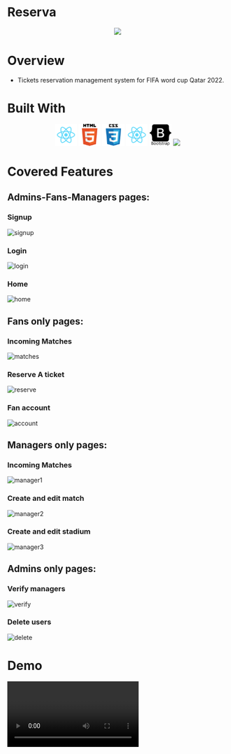 # Reserva

<div align="center" width="200px" height="200px">
<img src="https://user-images.githubusercontent.com/62337087/210157454-0b966441-4655-4b2c-b9f1-f417b9fdf3f6.jpg"/ width="200px">
</div>

# Overview

- Tickets reservation management system for FIFA word cup Qatar 2022.

# Built With

<div align="center">
<img src="https://raw.githubusercontent.com/github/explore/80688e429a7d4ef2fca1e82350fe8e3517d3494d/topics/react/react.png" alt="react" style="width: 50px">
<img src="https://raw.githubusercontent.com/github/explore/80688e429a7d4ef2fca1e82350fe8e3517d3494d/topics/html/html.png" alt="HTML" style="width: 50px">
<img src="https://raw.githubusercontent.com/github/explore/80688e429a7d4ef2fca1e82350fe8e3517d3494d/topics/css/css.png" alt="CSS" style="width: 50px">
<img src="https://raw.githubusercontent.com/github/explore/80688e429a7d4ef2fca1e82350fe8e3517d3494d/topics/react/react.png" alt="react" style="width: 50px">
<img src="https://raw.githubusercontent.com/devicons/devicon/master/icons/bootstrap/bootstrap-plain-wordmark.svg" alt="bootstrap" width="50"/>
<img src="https://cdn.jsdelivr.net/gh/devicons/devicon/icons/materialui/materialui-original.svg"  width="50" />
</div>

# Covered Features

## Admins-Fans-Managers pages:

### Signup

![signup](https://user-images.githubusercontent.com/59124058/210157144-67153c51-fcf0-480b-86d4-641e4276bcae.png)

### Login

![login](https://user-images.githubusercontent.com/59124058/210157145-0fae438a-6bc2-4390-b597-fc4bdef07bae.png)

### Home

![home](https://user-images.githubusercontent.com/59124058/210157163-c44e02b6-128d-4657-a552-736c0f87978d.png)

## Fans only pages:

### Incoming Matches

![matches](https://user-images.githubusercontent.com/59124058/210157166-716c354d-b9b0-4c4a-a17b-55b6e8ea4240.png)

### Reserve A ticket

![reserve](https://user-images.githubusercontent.com/59124058/210157168-75a27dca-11c1-437d-b860-49bf4b25192d.png)

### Fan account

![account](https://user-images.githubusercontent.com/59124058/210157186-b92e4359-c86c-4440-8a2b-c59e7feaed20.png)

## Managers only pages:

### Incoming Matches

![manager1](https://user-images.githubusercontent.com/59124058/210157229-a9e31933-63ba-4d0c-8897-d70f97924667.png)

### Create and edit match

![manager2](https://user-images.githubusercontent.com/59124058/210157231-606970f8-14cf-48e8-8d54-7379c2d30f94.png)

### Create and edit stadium

![manager3](https://user-images.githubusercontent.com/59124058/210157234-83f19c6b-b9a4-4358-84b9-942c6757c7cf.png)

## Admins only pages:

### Verify managers

![verify](https://user-images.githubusercontent.com/59124058/210157353-64c93b7d-e621-47b2-9809-abd0fc11d504.png)

### Delete users

![delete](https://user-images.githubusercontent.com/59124058/210157359-2ea8b00f-8487-4c92-9fa7-0e385a8c81f2.png)

# Demo

<video src="./public/reserva.mp4" controls preload></video>
